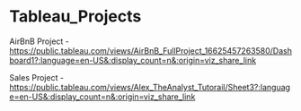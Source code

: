 # Tableau_Projects

AirBnB Project - https://public.tableau.com/views/AirBnB_FullProject_16625457263580/Dashboard1?:language=en-US&:display_count=n&:origin=viz_share_link

Sales Project - https://public.tableau.com/views/Alex_TheAnalyst_Tutorail/Sheet3?:language=en-US&:display_count=n&:origin=viz_share_link 
